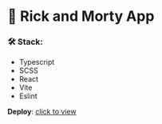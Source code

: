 # :pushpin: Rick and Morty App
   
### 🛠 Stack: 
- Typescript
- SCSS
- React
- Vite
- Eslint

**Deploy**: [click to view](https://valeria110.github.io/rick-and-morty-api/index.html)
